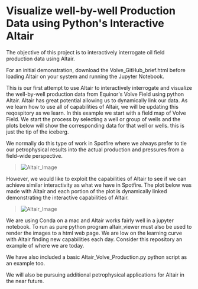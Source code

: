 # Visualize well-by-well Production Data using Python's Interactive Altair
The objective of this project is to interactively interrogate oil field production data using Altair. 

For an initial demonstration, download the Volve_GitHub_brief.html before loading Altair on your system and running the Jupyter Notebook. 

This is our first attempt to use Altair to interactively interrogate and visualize the well-by-well production data from Equinor's Volve Field using python Altair. Altair has great potential allowing us to dynamically link our data. As we learn how to use all of capabilities of Altair, we will be updating this reqospitory as we learn. In this example we start with a field map of Volve Field. We start the process by selecting a well or group of wells and the plots below will show the corresponding data for that well or wells. this is just the tip of the iceberg. 

We normally do this type of work in Spotfire where we always prefer to tie our petrophysical results into the actual production and pressures from a field-wide perspective. 

>![Altair_Image](spotfire.png)

However, we would like to exploit the capabilities of Altair to see if we can achieve similar interactivity as what we have in Spotfire. The plot below was made with Altair and each portion of the plot is dynamically linked demonstrating the interactive capabilities of Altair. 

>![Altair_Image](Volve_Field.gif)

We are using Conda on a mac and Altair works fairly well in a jupyter notebook. To run as pure python program altair_viewer must also be used to render the images to a html web page. We are low on the learning curve with Altair finding new capabilities each day. Consider this repository an example of where we are today. 

We have also included a basic Altair_Volve_Production.py python script as an example too.

We will also be pursuing additional petrophysical applications for Altair in the near future. 
